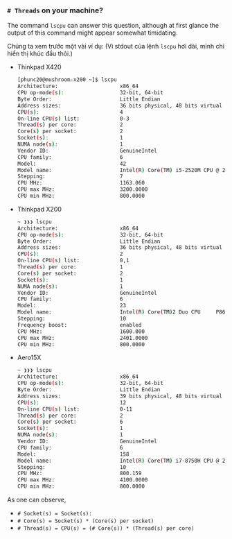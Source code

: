 ### `# Threads` on your machine?
The command `lscpu` can answer this question, although at first glance the output of this command
might appear somewhat timidating.

Chúng ta xem trước một vài ví dụ: (Vì stdout của lệnh `lscpu` hơi dài, mình chỉ hiển thị khúc đầu thôi.)
- Thinkpad X420
  ```bash
  [phunc20@mushroom-x200 ~]$ lscpu
  Architecture:                    x86_64
  CPU op-mode(s):                  32-bit, 64-bit
  Byte Order:                      Little Endian
  Address sizes:                   36 bits physical, 48 bits virtual
  CPU(s):                          4
  On-line CPU(s) list:             0-3
  Thread(s) per core:              2
  Core(s) per socket:              2
  Socket(s):                       1
  NUMA node(s):                    1
  Vendor ID:                       GenuineIntel
  CPU family:                      6
  Model:                           42
  Model name:                      Intel(R) Core(TM) i5-2520M CPU @ 2.50GHz
  Stepping:                        7
  CPU MHz:                         1163.060
  CPU max MHz:                     3200.0000
  CPU min MHz:                     800.0000
  ```
- Thinkpad X200
  ```bash
  ~ ❯❯❯ lscpu
  Architecture:                    x86_64
  CPU op-mode(s):                  32-bit, 64-bit
  Byte Order:                      Little Endian
  Address sizes:                   36 bits physical, 48 bits virtual
  CPU(s):                          2
  On-line CPU(s) list:             0,1
  Thread(s) per core:              1
  Core(s) per socket:              2
  Socket(s):                       1
  NUMA node(s):                    1
  Vendor ID:                       GenuineIntel
  CPU family:                      6
  Model:                           23
  Model name:                      Intel(R) Core(TM)2 Duo CPU     P8600  @ 2.40GHz
  Stepping:                        10
  Frequency boost:                 enabled
  CPU MHz:                         1600.000
  CPU max MHz:                     2401.0000
  CPU min MHz:                     800.0000
  ```
- Aero15X
  ```bash
  ~ ❯❯❯ lscpu
  Architecture:                    x86_64
  CPU op-mode(s):                  32-bit, 64-bit
  Byte Order:                      Little Endian    
  Address sizes:                   39 bits physical, 48 bits virtual
  CPU(s):                          12
  On-line CPU(s) list:             0-11
  Thread(s) per core:              2
  Core(s) per socket:              6
  Socket(s):                       1
  NUMA node(s):                    1
  Vendor ID:                       GenuineIntel
  CPU family:                      6
  Model:                           158
  Model name:                      Intel(R) Core(TM) i7-8750H CPU @ 2.20GHz
  Stepping:                        10
  CPU MHz:                         800.159
  CPU max MHz:                     4100.0000
  CPU min MHz:                     800.0000
  ```


As one can observe,
- `# Socket(s) = Socket(s):` 
- `# Core(s) = Socket(s) * (Core(s) per socket)` 
- `# Thread(s) = CPU(s) = (# Core(s)) * (Thread(s) per core)`
